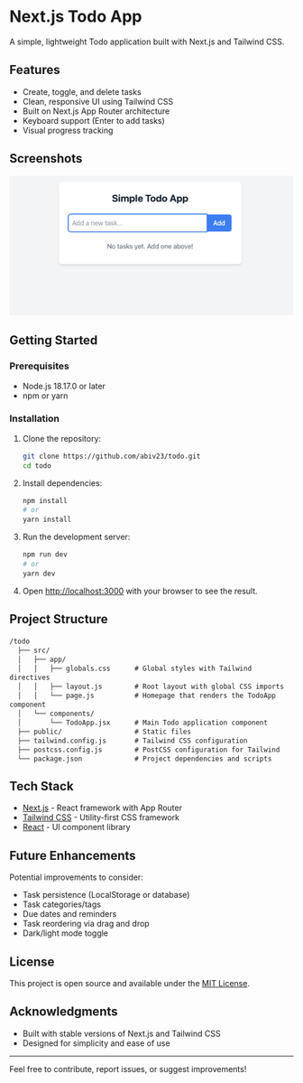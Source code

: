 # Next.js Todo App

A simple, lightweight Todo application built with Next.js and Tailwind CSS.

## Features

- Create, toggle, and delete tasks
- Clean, responsive UI using Tailwind CSS
- Built on Next.js App Router architecture
- Keyboard support (Enter to add tasks)
- Visual progress tracking

## Screenshots

![Todo App Screenshot](public/todo-screenshot.png)

## Getting Started

### Prerequisites

- Node.js 18.17.0 or later
- npm or yarn

### Installation

1. Clone the repository:
   ```bash
   git clone https://github.com/abiv23/todo.git
   cd todo
   ```

2. Install dependencies:
   ```bash
   npm install
   # or
   yarn install
   ```

3. Run the development server:
   ```bash
   npm run dev
   # or
   yarn dev
   ```

4. Open [http://localhost:3000](http://localhost:3000) with your browser to see the result.

## Project Structure

```
/todo
  ├── src/
  │   ├── app/
  │   │   ├── globals.css      # Global styles with Tailwind directives
  │   │   ├── layout.js        # Root layout with global CSS imports
  │   │   └── page.js          # Homepage that renders the TodoApp component
  │   └── components/
  │       └── TodoApp.jsx      # Main Todo application component
  ├── public/                  # Static files
  ├── tailwind.config.js       # Tailwind CSS configuration
  ├── postcss.config.js        # PostCSS configuration for Tailwind
  └── package.json             # Project dependencies and scripts
```

## Tech Stack

- [Next.js](https://nextjs.org/) - React framework with App Router
- [Tailwind CSS](https://tailwindcss.com/) - Utility-first CSS framework
- [React](https://reactjs.org/) - UI component library

## Future Enhancements

Potential improvements to consider:

- Task persistence (LocalStorage or database)
- Task categories/tags
- Due dates and reminders
- Task reordering via drag and drop
- Dark/light mode toggle

## License

This project is open source and available under the [MIT License](LICENSE).

## Acknowledgments

- Built with stable versions of Next.js and Tailwind CSS
- Designed for simplicity and ease of use

---

Feel free to contribute, report issues, or suggest improvements!